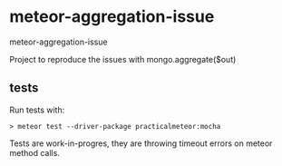# meteor-aggregation-issue
meteor-aggregation-issue

Project to reproduce the issues with mongo.aggregate($out)


## tests
Run tests with:
~~~~
> meteor test --driver-package practicalmeteor:mocha
~~~~

Tests are work-in-progres, they are throwing timeout errors on meteor method calls.
